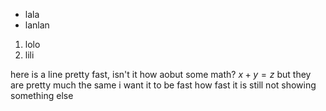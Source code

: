 * lala
* lanlan

1. lolo
2. lili

here is a line
pretty fast, isn't it
how aobut some math?
$x + y = z$
but they are pretty much the same
i want it to be fast
how fast
it is still not showing
something else
  


